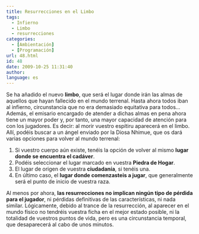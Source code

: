 ```yaml
---
title: Resurrecciones en el Limbo
tags:
  - Infierno
  - Limbo
  - resurrecciones
categories:
  - [Ambientación]
  - [Programación]
url: 48.html
id: 48
date: 2009-10-25 11:31:40
author:
language: es
---
```


Se ha añadido el nuevo **limbo**, que será el lugar donde irán las almas de aquellos que hayan fallecido en el mundo terrenal. Hasta ahora todos iban al infierno, circunstancia que no era demasiado equitativa para todos... Además, el emisario encargado de atender a dichas almas en pena ahora tiene un mayor poder y, por tanto, una mayor capacidad de atención para con los jugadores. Es decir: al morir vuestro espítiru aparecerá en el limbo. Allí, podéis buscar a un ángel enviado por la Diosa Nhimue, que os dará varias opciones para volver al mundo terrenal:

1.  Si vuestro cuerpo aún existe, tenéis la opción de volver al mismo **lugar donde se encuentra el cadáver**.
2.  Podéis seleccionar el lugar marcado en vuestra **Piedra de Hogar**.
3.  El lugar de origen de vuestra **ciudadanía**, si tenéis una.
4.  En último caso, el **lugar donde comenzasteis a jugar**, que generalmente será el punto de inicio de vuestra raza.

Al menos por ahora, **las resurrecciones no implican ningún tipo de pérdida para el jugador**, ni pérdidas definitivas de las características, ni nada similar. Lógicamente, debido al trance de la resurrección, al aparecer en el mundo físico no tendréis vuestra ficha en el mejor estado posible, ni la totalidad de vuestros puntos de vida, pero es una circunstancia temporal, que desaparecerá al cabo de unos minutos.